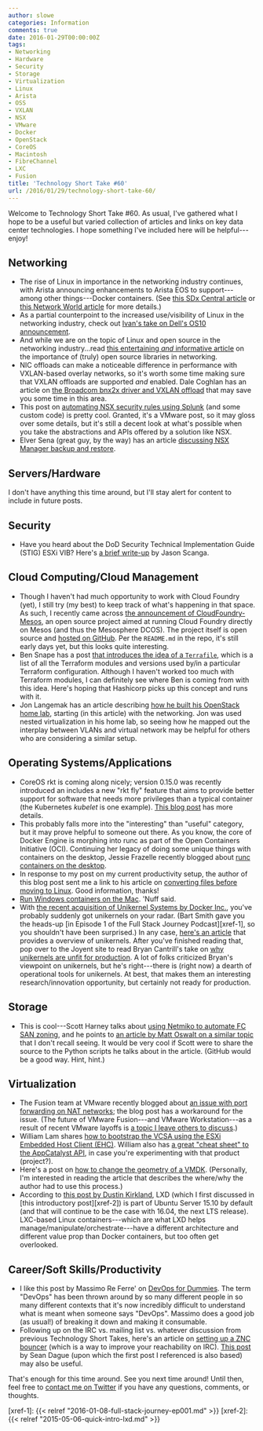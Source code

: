 ```yaml
---
author: slowe
categories: Information
comments: true
date: 2016-01-29T00:00:00Z
tags:
- Networking
- Hardware
- Security
- Storage
- Virtualization
- Linux
- Arista
- OSS
- VXLAN
- NSX
- VMware
- Docker
- OpenStack
- CoreOS
- Macintosh
- FibreChannel
- LXC
- Fusion
title: 'Technology Short Take #60'
url: /2016/01/29/technology-short-take-60/
---
```


Welcome to Technology Short Take #60. As usual, I've gathered what I hope to be a useful but varied collection of articles and links on key data center technologies. I hope something I've included here will be helpful---enjoy!

## Networking

* The rise of Linux in importance in the networking industry continues, with Arista announcing enhancements to Arista EOS to support---among other things---Docker containers. (See [this SDx Central article][link-2] or [this Network World article][link-3] for more details.)
* As a partial counterpoint to the increased use/visibility of Linux in the networking industry, check out [Ivan's take on Dell's OS10 announcement][link-17].
* And while we are on the topic of Linux and open source in the networking industry...read [this entertaining _and_ informative article][link-18] on the importance of (truly) open source libraries in networking.
* NIC offloads can make a noticeable difference in performance with VXLAN-based overlay networks, so it's worth some time making sure that VXLAN offloads are supported _and_ enabled. Dale Coghlan has an article on [the Broadcom bnx2x driver and VXLAN offload][link-7] that may save you some time in this area.
* This post on [automating NSX security rules using Splunk][link-9] (and some custom code) is pretty cool. Granted, it's a VMware post, so it may gloss over some details, but it's still a decent look at what's possible when you take the abstractions and APIs offered by a solution like NSX.
* Elver Sena (great guy, by the way) has an article [discussing NSX Manager backup and restore][link-29].

## Servers/Hardware

I don't have anything this time around, but I'll stay alert for content to include in future posts.

## Security

* Have you heard about the DoD Security Technical Implementation Guide (STIG) ESXi VIB? Here's [a brief write-up][link-19] by Jason Scanga.

## Cloud Computing/Cloud Management

* Though I haven't had much opportunity to work with Cloud Foundry (yet), I still try (my best) to keep track of what's happening in that space. As such, I recently came across [the announcement of CloudFoundry-Mesos][link-13], an open source project aimed at running Cloud Foundry directly on Mesos (and thus the Mesosphere DCOS). The project itself is open source and [hosted on GitHub][link-12]. Per the `README.md` in the repo, it's still early days yet, but this looks quite interesting.
* Ben Snape has a post [that introduces the idea of a `Terrafile`][link-16], which is a list of all the Terraform modules and versions used by/in a particular Terraform configuration. Although I haven't worked too much with Terraform modules, I can definitely see where Ben is coming from with this idea. Here's hoping that Hashicorp picks up this concept and runs with it.
* Jon Langemak has an article describing [how he built his OpenStack home lab][link-23], starting (in this article) with the networking. Jon was used nested virtualization in his home lab, so seeing how he mapped out the interplay between VLANs and virtual network may be helpful for others who are considering a similar setup.

## Operating Systems/Applications

* CoreOS rkt is coming along nicely; version 0.15.0 was recently introduced an includes a new "rkt fly" feature that aims to provide better support for software that needs more privileges than a typical container (the Kubernetes _kubelet_ is one example). [This blog post][link-1] has more details.
* This probably falls more into the "interesting" than "useful" category, but it may prove helpful to someone out there. As you know, the core of Docker Engine is morphing into runc as part of the Open Containers Initiative (OCI). Continuing her legacy of doing some unique things with containers on the desktop, Jessie Frazelle recently blogged about [runc containers on the desktop][link-8].
* In response to my post on my current productivity setup, the author of this blog post sent me a link to his article on [converting files before moving to Linux][link-14]. Good information, thanks!
* [Run Windows containers on the Mac][link-15]. 'Nuff said.
* With [the recent acquisition of Unikernel Systems by Docker Inc.][link-20], you've probably suddenly got unikernels on your radar. (Bart Smith gave you the heads-up [in Episode 1 of the Full Stack Journey Podcast][xref-1], so you shouldn't have been surprised.) In any case, [here's an article][link-21] that provides a overview of unikernels. After you've finished reading that, pop over to the Joyent site to read Bryan Cantrill's take on [why unikernels are unfit for production][link-22]. A lot of folks criticized Bryan's viewpoint on unikernels, but he's right---there is (right now) a dearth of operational tools for unikernels. At best, that makes them an interesting research/innovation opportunity, but certainly not ready for production.

## Storage

* This is cool---Scott Harney talks about [using Netmiko to automate FC SAN zoning][link-5], and he points to [an article by Matt Oswalt on a similar topic][link-6] that I don't recall seeing. It would be very cool if Scott were to share the source to the Python scripts he talks about in the article. (GitHub would be a good way. Hint, hint.)

## Virtualization

* The Fusion team at VMware recently blogged about [an issue with port forwarding on NAT networks][link-4]; the blog post has a workaround for the issue. (The future of VMware Fusion---and VMware Workstation---as a result of recent VMware layoffs is [a topic I leave others to discuss][link-30].)
* William Lam shares [how to bootstrap the VCSA using the ESXi Embedded Host Client (EHC)][link-10]. William also has [a great "cheat sheet" to the AppCatalyst API][link-24], in case you're experimenting with that product (project?).
* Here's a post on [how to change the geometry of a VMDK][link-25]. (Personally, I'm interested in reading the article that describes the where/why the author had to use this process.)
* According to [this post by Dustin Kirkland][link-28], LXD (which I first discussed in [this introductory post][xref-2]) is part of Ubuntu Server 15.10 by default (and that will continue to be the case with 16.04, the next LTS release). LXC-based Linux containers---which are what LXD helps manage/manipulate/orchestrate---have a different architecture and different value prop than Docker containers, but too often get overlooked.

## Career/Soft Skills/Productivity

* I like this post by Massimo Re Ferre' on [DevOps for Dummies][link-11]. The term "DevOps" has been thrown around by so many different people in so many different contexts that it's now incredibly difficult to understand what is meant when someone says "DevOps". Massimo does a good job (as usual!) of breaking it down and making it consumable. 
* Following up on the IRC vs. mailing list vs. whatever discussion from previous Technology Short Takes, here's an article on [setting up a ZNC bouncer][link-26] (which is a way to improve your reachability on IRC). [This post][link-27] by Sean Dague (upon which the first post I referenced is also based) may also be useful.

That's enough for this time around. See you next time around! Until then, feel free to [contact me on Twitter][link-31] if you have any questions, comments, or thoughts.



[link-1]: https://coreos.com/blog/rkt-0.15.0-introduces-rkt-fly.html
[link-2]: https://www.sdxcentral.com/articles/news/arista-outfits-eos-for-containers-hybrid-clouds/2016/01/
[link-3]: http://www.networkworld.com/article/3023848/cloud-computing/arista-networks-pops-next-gen-os.html
[link-4]: https://blogs.vmware.com/teamfusion/2016/01/workaround-of-nat-port-forwarding-issue-in-fusion-8-1.html
[link-5]: http://www.scottharney.com/using-python-and-netmiko-to-automate-san-zoning/
[link-6]: http://keepingitclassless.net/2014/04/san-config-automation-ansible/
[link-7]: http://www.sneaku.com/2015/05/26/broadcom-bnx2x-driver-and-vxlan-offload/
[link-8]: https://blog.jessfraz.com/post/runc-containers-on-the-desktop/
[link-9]: https://blogs.vmware.com/networkvirtualization/2016/01/vmware-nsx-security-splunk.html
[link-10]: http://www.virtuallyghetto.com/2015/12/how-to-bootstrap-the-vcsa-using-the-esxi-embedded-host-client.html
[link-11]: http://it20.info/2015/12/devops-for-dummies/
[link-12]: https://github.com/mesos/cloudfoundry-mesos
[link-13]: https://mesosphere.com/blog/2015/12/15/cloud-foundry-dcos/
[link-14]: https://blog.iefdev.se/2015/12/converting-files-before-mv2linux/
[link-15]: https://github.com/nomisbeme/flotsam/blob/master/windowsdockeronthemac.md
[link-16]: http://bensnape.com/2016/01/14/terraform-design-patterns-the-terrafile/
[link-17]: http://blog.ipspace.net/2016/01/dell-os10-and-cumulus-linux.html
[link-18]: http://packetpushers.net/industry-needs-open-source-framework-switching-silicon/
[link-19]: http://www.vm5280.com/2016/01/dod-security-technical-implementation.html
[link-20]: https://www.docker.com/press-release-01212016docker-acquires-unikernel-systems-extend-breadth-docker-platfrom
[link-21]: https://ma.ttias.be/what-is-a-unikernel/
[link-22]: https://www.joyent.com/blog/unikernels-are-unfit-for-production
[link-23]: http://www.dasblinkenlichten.com/building-an-openstack-home-lab-the-lab/
[link-24]: http://www.virtuallyghetto.com/2016/01/cheatsheet-for-the-entire-vmware-appcatalyst-api-using-curl.html
[link-25]: https://michaelryom.dk/change-vmdk-geometry/
[link-26]: https://developer.ibm.com/opentech/2016/01/21/openstack-development-tips-setting-up-a-znc-bouncer/
[link-27]: https://dague.net/2014/09/13/my-irc-proxy-setup/
[link-28]: http://blog.dustinkirkland.com/2015/11/lxd-in-sky-with-diamonds.html
[link-29]: http://blog.senasosa.com/2015/12/nsx-manager-backup-and-restore.html
[link-30]: http://planetvm.net/blog/?p=2952
[link-31]: https://twitter.com/scott_lowe
[xref-1]: {{< relref "2016-01-08-full-stack-journey-ep001.md" >}}
[xref-2]: {{< relref "2015-05-06-quick-intro-lxd.md" >}}
